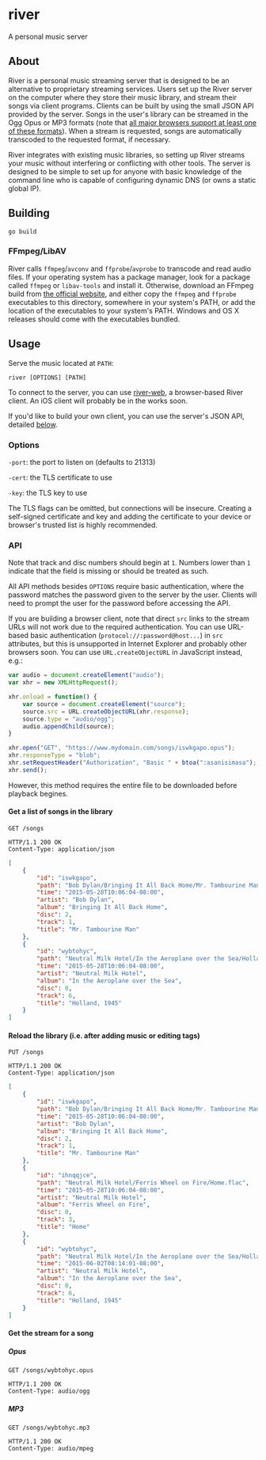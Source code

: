river
=====

A personal music server

About
-----

River is a personal music streaming server that is designed to be an alternative
to proprietary streaming services. Users set up the River server on the computer
where they store their music library, and stream their songs via client
programs. Clients can be built by using the small JSON API provided by the
server. Songs in the user's library can be streamed in the Ogg Opus or MP3
formats (note that [all major browsers support at least one of these
formats](https://en.wikipedia.org/wiki/HTML5_Audio#Supported_browsers_2)).
When a stream is requested, songs are automatically transcoded to the requested
format, if necessary.

River integrates with existing music libraries, so setting up River streams your
music without interfering or conflicting with other tools. The server is
designed to be simple to set up for anyone with basic knowledge of the command
line who is capable of configuring dynamic DNS (or owns a static global IP).

Building
--------

    go build

### FFmpeg/LibAV

River calls `ffmpeg`/`avconv` and `ffprobe`/`avprobe` to transcode and read
audio files. If your operating system has a package manager, look for a package
called `ffmpeg` or `libav-tools` and install it. Otherwise, download an FFmpeg
build from [the official website](https://www.ffmpeg.org/download.html), and
either copy the `ffmpeg` and `ffprobe` executables to this directory, somewhere
in your system's PATH, or add the location of the executables to your system's
PATH. Windows and OS X releases should come with the executables bundled.

Usage
-----

Serve the music located at `PATH`:

    river [OPTIONS] [PATH]

To connect to the server, you can use
[river-web](https://github.com/wwalexander/river-web), a browser-based
River client. An iOS client will probably be in the works soon.

If you'd like to build your own client, you can use the server's JSON API,
detailed [below](#api).

### Options

`-port`: the port to listen on (defaults to 21313)

`-cert`: the TLS certificate to use

`-key`: the TLS key to use

The TLS flags can be omitted, but connections will be insecure. Creating a
self-signed certificate and key and adding the certificate to your device or
browser's trusted list is highly recommended.

### API

Note that track and disc numbers should begin at `1`. Numbers lower than
`1` indicate that the field is missing or should be treated as such.

All API methods besides `OPTIONS` require basic authentication, where the
password matches the password given to the server by the user. Clients will need
to prompt the user for the password before accessing the API.

If you are building a browser client, note that direct `src` links to the stream
URLs will not work due to the required authentication. You can use URL-based
basic authentication (`protocol://:password@host...`) in `src` attributes, but
this is unsupported in Internet Explorer and probably other browsers soon. You
can use `URL.createObjectURL` in JavaScript instead, e.g.:

```javascript
var audio = document.createElement("audio");
var xhr = new XMLHttpRequest();

xhr.onload = function() {
	var source = document.createElement("source");
	source.src = URL.createObjectURL(xhr.response);
	source.type = "audio/ogg";
	audio.appendChild(source);
}

xhr.open("GET", "https://www.mydomain.com/songs/iswkgapo.opus");
xhr.responseType = "blob";
xhr.setRequestHeader("Authorization", "Basic " + btoa(":asanisimasa");
xhr.send();
```

However, this method requires the entire file to be downloaded before playback
begines.

#### Get a list of songs in the library

```http
GET /songs
```

```http
HTTP/1.1 200 OK
Content-Type: application/json
```

```json
[
	{
		"id": "iswkgapo",
		"path": "Bob Dylan/Bringing It All Back Home/Mr. Tambourine Man.flac",
		"time": "2015-05-28T10:06:04-08:00",
		"artist": "Bob Dylan",
		"album": "Bringing It All Back Home",
		"disc": 2,
		"track": 1,
		"title": "Mr. Tambourine Man"
	},
	{
		"id": "wybtohyc",
		"path": "Neutral Milk Hotel/In the Aeroplane over the Sea/Holland, 1945.flac",
		"time": "2015-05-28T10:06:04-08:00",
		"artist": "Neutral Milk Hotel",
		"album": "In the Aeroplane over the Sea",
		"disc": 0,
		"track": 6,
		"title": "Holland, 1945"
	}
]
```

#### Reload the library (i.e. after adding music or editing tags)

```http
PUT /songs
```

```http
HTTP/1.1 200 OK
Content-Type: application/json
```

```json
[
	{
		"id": "iswkgapo",
		"path": "Bob Dylan/Bringing It All Back Home/Mr. Tambourine Man.flac",
		"time": "2015-05-28T10:06:04-08:00",
		"artist": "Bob Dylan",
		"album": "Bringing It All Back Home",
		"disc": 2,
		"track": 1,
		"title": "Mr. Tambourine Man"
	},
	{
		"id": "ihnqqjce",
		"path": "Neutral Milk Hotel/Ferris Wheel on Fire/Home.flac",
		"time": "2015-05-28T10:06:04-08:00",
		"artist": "Neutral Milk Hotel",
		"album": "Ferris Wheel on Fire",
		"disc": 0,
		"track": 3,
		"title": "Home"
	},
	{
		"id": "wybtohyc",
		"path": "Neutral Milk Hotel/In the Aeroplane over the Sea/Holland, 1945.flac",
		"time": "2015-06-02T08:14:01-08:00",
		"artist": "Neutral Milk Hotel",
		"album": "In the Aeroplane over the Sea",
		"disc": 0,
		"track": 6,
		"title": "Holland, 1945"
	}
]
```

#### Get the stream for a song

##### Opus

```http
GET /songs/wybtohyc.opus
```

```http
HTTP/1.1 200 OK
Content-Type: audio/ogg
```

##### MP3

```http
GET /songs/wybtohyc.mp3
```

```http
HTTP/1.1 200 OK
Content-Type: audio/mpeg
```
